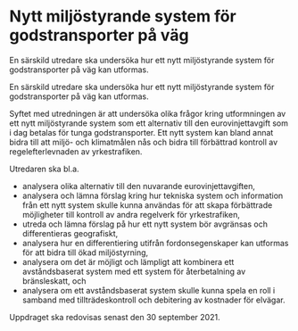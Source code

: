 # Nytt miljöstyrande system för godstransporter på väg

En särskild utredare ska undersöka hur ett nytt miljöstyrande system för godstransporter på väg kan utformas.

En särskild utredare ska undersöka hur ett nytt miljöstyrande system för godstransporter på väg kan utformas.

Syftet med utredningen är att undersöka olika frågor kring utformningen av ett nytt miljöstyrande system som ett alternativ till den eurovinjettavgift som i dag betalas för tunga godstransporter. Ett nytt system kan bland annat bidra till att miljö- och klimatmålen nås och bidra till förbättrad kontroll av regelefterlevnaden av yrkestrafiken.

Utredaren ska bl.a.

* analysera olika alternativ till den nuvarande eurovinjettavgiften,
* analysera och lämna förslag kring hur tekniska system och information från ett nytt system skulle kunna användas för att skapa förbättrade möjligheter till kontroll av andra regelverk för yrkestrafiken,
* utreda och lämna förslag på hur ett nytt system bör avgränsas och differentieras geografiskt,
* analysera hur en differentiering utifrån fordonsegenskaper kan utformas för att bidra till ökad miljöstyrning,
* analysera om det är möjligt och lämpligt att kombinera ett avståndsbaserat system med ett system för återbetalning av bränsleskatt, och
* analysera om ett avståndsbaserat system skulle kunna spela en roll i samband med tillträdeskontroll och debitering av kostnader för elvägar.

Uppdraget ska redovisas senast den 30 september 2021.
